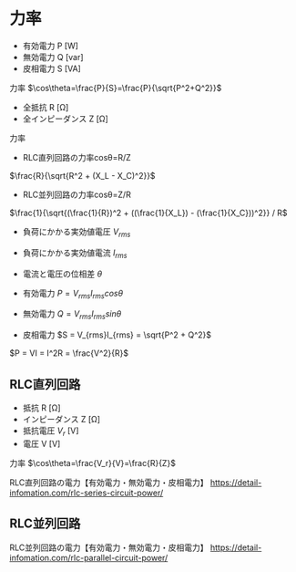 # 力率

- 有効電力 P [W]
- 無効電力 Q [var]
- 皮相電力 S [VA]

力率
$\cos\theta=\frac{P}{S}=\frac{P}{\sqrt{P^2+Q^2}}$

- 全抵抗 R [Ω]
- 全インピーダンス Z [Ω]

力率
- RLC直列回路の力率cosθ=R/Z

$\frac{R}{\sqrt{R^2 + (X_L - X_C)^2}}$

- RLC並列回路の力率cosθ=Z/R

$\frac{1}{\sqrt{(\frac{1}{R})^2 + ((\frac{1}{X_L}) - (\frac{1}{X_C}))^2}} / R$


- 負荷にかかる実効値電圧 $V_{rms}$
- 負荷にかかる実効値電流 $I_{rms}$
- 電流と電圧の位相差 $θ$

- 有効電力
$P = V_{rms}I_{rms}cosθ$
- 無効電力
$Q = V_{rms}I_{rms}sinθ$
- 皮相電力
$S = V_{rms}I_{rms} = \sqrt{P^2 + Q^2}$

$P = VI = I^2R = \frac{V^2}{R}$

## RLC直列回路

- 抵抗 R [Ω]
- インピーダンス Z [Ω]
- 抵抗電圧 $V_r$ [V]
- 電圧 V [V]

力率
$\cos\theta=\frac{V_r}{V}=\frac{R}{Z}$

RLC直列回路の電力【有効電力・無効電力・皮相電力】
https://detail-infomation.com/rlc-series-circuit-power/

## RLC並列回路



RLC並列回路の電力【有効電力・無効電力・皮相電力】
https://detail-infomation.com/rlc-parallel-circuit-power/

